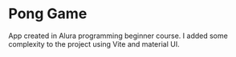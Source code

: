 # Pong Game

App created in Alura programming beginner course. I added some complexity to the project using Vite and material UI.
